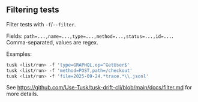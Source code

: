 ## Filtering tests

Filter tests with `-f`/`--filter`.

Fields: `path=...,name=...,type=...,method=...,status=...,id=...`.
Comma-separated, values are regex.

Examples:

```bash
tusk <list/run> -f 'type=GRAPHQL,op=^GetUser$'
tusk <list/run> -f 'method=POST,path=/checkout'
tusk <list/run> -f 'file=2025-09-24.*trace.*\\.jsonl'
```

See <https://github.com/Use-Tusk/tusk-drift-cli/blob/main/docs/filter.md> for more details.
